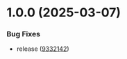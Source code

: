 # 1.0.0 (2025-03-07)


### Bug Fixes

* release ([9332142](https://github.com/KhanhTQ-hub/com.ktgame.utils.class-type-reference/commit/9332142fa142dde9afce1ddeaca1bdcda40c5876))
